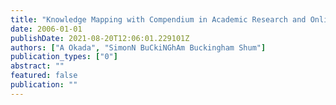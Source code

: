 ```yaml
---
title: "Knowledge Mapping with Compendium in Academic Research and Online Education"
date: 2006-01-01
publishDate: 2021-08-20T12:06:01.229101Z
authors: ["A Okada", "SimonN BuCkiNGhAm Buckingham Shum"]
publication_types: ["0"]
abstract: ""
featured: false
publication: ""
---
```


